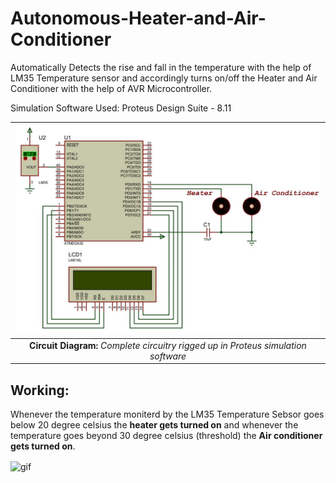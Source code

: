 # Autonomous-Heater-and-Air-Conditioner
Automatically Detects the rise and fall in the temperature with the help of LM35 Temperature sensor and accordingly turns on/off the Heater and Air Conditioner with the help of AVR Microcontroller. 

Simulation Software Used: Proteus Design Suite - 8.11

| ![](Circuit_Proteus.JPG) | 
|:--:| 
| **Circuit Diagram:** *Complete circuitry rigged up in Proteus simulation software* |

## Working: 
Whenever the temperature moniterd by the LM35 Temperature Sebsor goes below 20 degree celsius the **heater gets turned on** and whenever the temperature goes beyond 30 degree celsius (threshold) the **Air conditioner gets turned on**.

<p><img align="center" alt="gif" src="https://github.com/T-Shreyas/Autonomous-Heater-and-Air-Conditioner/blob/main/Working.gif" /></p>
